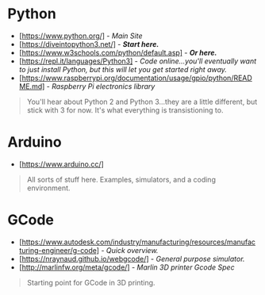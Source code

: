 # Python
- [https://www.python.org/] - *Main Site*
- [https://diveintopython3.net/] - ***Start here.***
- [https://www.w3schools.com/python/default.asp] - ***Or here.***
- [https://repl.it/languages/Python3] - *Code online...you'll eventually want to just install Python, but this will let you get started right away.*
- [https://www.raspberrypi.org/documentation/usage/gpio/python/README.md] - *Raspberry Pi electronics library*

> You'll hear about Python 2 and Python 3...they are a little different, but stick with 3 for now. It's what everything is transistioning to.

# Arduino
- [https://www.arduino.cc/]

> All sorts of stuff here. Examples, simulators, and a coding environment.

# GCode
- [https://www.autodesk.com/industry/manufacturing/resources/manufacturing-engineer/g-code] - *Quick overview.*
- [https://nraynaud.github.io/webgcode/] - *General purpose simulator.*
- [http://marlinfw.org/meta/gcode/] - *Marlin 3D printer Gcode Spec*

> Starting point for GCode in 3D printing.
